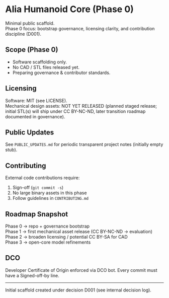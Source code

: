 # Alia Humanoid Core (Phase 0)

Minimal public scaffold.  
Phase 0 focus: bootstrap governance, licensing clarity, and contribution discipline (D001).

## Scope (Phase 0)
- Software scaffolding only.
- No CAD / STL files released yet.
- Preparing governance & contributor standards.

## Licensing
Software: MIT (see LICENSE).  
Mechanical design assets: NOT YET RELEASED (planned staged release; initial STL(s) will ship under CC BY-NC-ND, later transition roadmap documented in governance).

## Public Updates
See `PUBLIC_UPDATES.md` for periodic transparent project notes (initially empty stub).

## Contributing
External code contributions require:
1. Sign-off (`git commit -s`)
2. No large binary assets in this phase
3. Follow guidelines in `CONTRIBUTING.md`

## Roadmap Snapshot
Phase 0 → repo + governance bootstrap  
Phase 1 → first mechanical asset release (CC BY-NC-ND → evaluation)  
Phase 2 → broaden licensing / potential CC BY-SA for CAD  
Phase 3 → open-core model refinements

## DCO
Developer Certificate of Origin enforced via DCO bot. Every commit must have a Signed-off-by line.

---
Initial scaffold created under decision D001 (see internal decision log).
